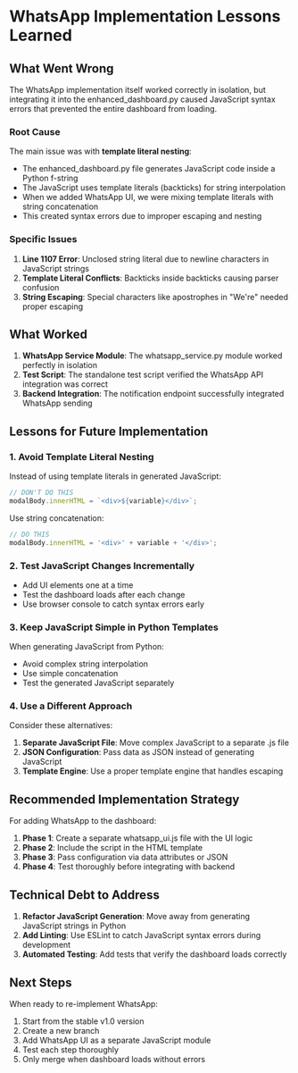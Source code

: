# WhatsApp Implementation Lessons Learned

## What Went Wrong

The WhatsApp implementation itself worked correctly in isolation, but integrating it into the enhanced_dashboard.py caused JavaScript syntax errors that prevented the entire dashboard from loading.

### Root Cause

The main issue was with **template literal nesting**:
- The enhanced_dashboard.py file generates JavaScript code inside a Python f-string
- The JavaScript uses template literals (backticks) for string interpolation
- When we added WhatsApp UI, we were mixing template literals with string concatenation
- This created syntax errors due to improper escaping and nesting

### Specific Issues

1. **Line 1107 Error**: Unclosed string literal due to newline characters in JavaScript strings
2. **Template Literal Conflicts**: Backticks inside backticks causing parser confusion
3. **String Escaping**: Special characters like apostrophes in "We're" needed proper escaping

## What Worked

1. **WhatsApp Service Module**: The whatsapp_service.py module worked perfectly in isolation
2. **Test Script**: The standalone test script verified the WhatsApp API integration was correct
3. **Backend Integration**: The notification endpoint successfully integrated WhatsApp sending

## Lessons for Future Implementation

### 1. Avoid Template Literal Nesting
Instead of using template literals in generated JavaScript:
```javascript
// DON'T DO THIS
modalBody.innerHTML = `<div>${variable}</div>`;
```

Use string concatenation:
```javascript
// DO THIS
modalBody.innerHTML = '<div>' + variable + '</div>';
```

### 2. Test JavaScript Changes Incrementally
- Add UI elements one at a time
- Test the dashboard loads after each change
- Use browser console to catch syntax errors early

### 3. Keep JavaScript Simple in Python Templates
When generating JavaScript from Python:
- Avoid complex string interpolation
- Use simple concatenation
- Test the generated JavaScript separately

### 4. Use a Different Approach
Consider these alternatives:
1. **Separate JavaScript File**: Move complex JavaScript to a separate .js file
2. **JSON Configuration**: Pass data as JSON instead of generating JavaScript
3. **Template Engine**: Use a proper template engine that handles escaping

## Recommended Implementation Strategy

For adding WhatsApp to the dashboard:

1. **Phase 1**: Create a separate whatsapp_ui.js file with the UI logic
2. **Phase 2**: Include the script in the HTML template
3. **Phase 3**: Pass configuration via data attributes or JSON
4. **Phase 4**: Test thoroughly before integrating with backend

## Technical Debt to Address

1. **Refactor JavaScript Generation**: Move away from generating JavaScript strings in Python
2. **Add Linting**: Use ESLint to catch JavaScript syntax errors during development
3. **Automated Testing**: Add tests that verify the dashboard loads correctly

## Next Steps

When ready to re-implement WhatsApp:
1. Start from the stable v1.0 version
2. Create a new branch
3. Add WhatsApp UI as a separate JavaScript module
4. Test each step thoroughly
5. Only merge when dashboard loads without errors